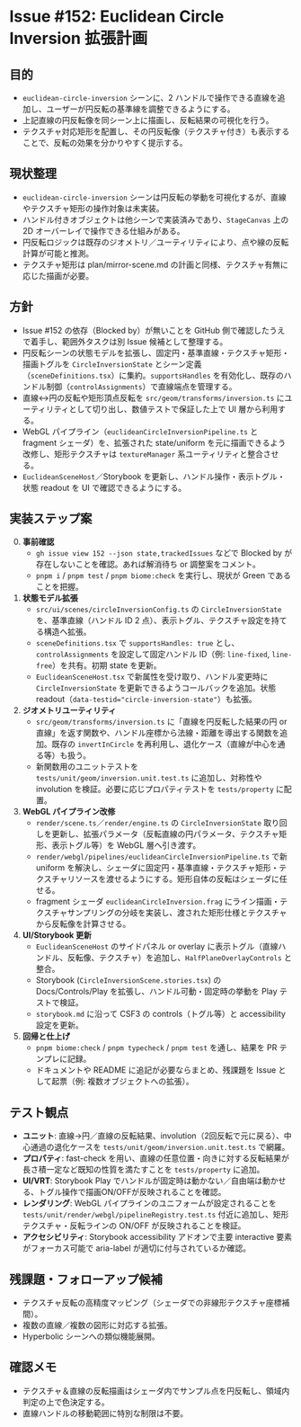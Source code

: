 # Issue #152: Euclidean Circle Inversion 拡張計画

## 目的
- `euclidean-circle-inversion` シーンに、2 ハンドルで操作できる直線を追加し、ユーザーが円反転の基準線を調整できるようにする。
- 上記直線の円反転像を同シーン上に描画し、反転結果の可視化を行う。
- テクスチャ対応矩形を配置し、その円反転像（テクスチャ付き）も表示することで、反転の効果を分かりやすく提示する。

## 現状整理
- `euclidean-circle-inversion` シーンは円反転の挙動を可視化するが、直線やテクスチャ矩形の操作対象は未実装。
- ハンドル付きオブジェクトは他シーンで実装済みであり、`StageCanvas` 上の 2D オーバーレイで操作できる仕組みがある。
- 円反転ロジックは既存のジオメトリ／ユーティリティにより、点や線の反転計算が可能と推測。
- テクスチャ矩形は plan/mirror-scene.md の計画と同様、テクスチャ有無に応じた描画が必要。

## 方針
- Issue #152 の依存（Blocked by）が無いことを GitHub 側で確認したうえで着手し、範囲外タスクは別 Issue 候補として整理する。
- 円反転シーンの状態モデルを拡張し、固定円・基準直線・テクスチャ矩形・描画トグルを `CircleInversionState` とシーン定義（`sceneDefinitions.tsx`）に集約。`supportsHandles` を有効化し、既存のハンドル制御（`controlAssignments`）で直線端点を管理する。
- 直線↔円の反転や矩形頂点反転を `src/geom/transforms/inversion.ts` にユーティリティとして切り出し、数値テストで保証した上で UI 層から利用する。
- WebGL パイプライン（`euclideanCircleInversionPipeline.ts` と fragment シェーダ）を、拡張された state/uniform を元に描画できるよう改修し、矩形テクスチャは `textureManager` 系ユーティリティと整合させる。
- `EuclideanSceneHost`／Storybook を更新し、ハンドル操作・表示トグル・状態 readout を UI で確認できるようにする。

## 実装ステップ案
0. **事前確認**
   - `gh issue view 152 --json state,trackedIssues` などで Blocked by が存在しないことを確認。あれば解消待ち or 調整案をコメント。
   - `pnpm i` / `pnpm test` / `pnpm biome:check` を実行し、現状が Green であることを把握。
1. **状態モデル拡張**
   - `src/ui/scenes/circleInversionConfig.ts` の `CircleInversionState` を、基準直線（ハンドル ID 2 点）、表示トグル、テクスチャ設定を持てる構造へ拡張。
   - `sceneDefinitions.tsx` で `supportsHandles: true` とし、`controlAssignments` を設定して固定ハンドル ID（例: `line-fixed`, `line-free`）を共有。初期 state を更新。
   - `EuclideanSceneHost.tsx` で新属性を受け取り、ハンドル変更時に `CircleInversionState` を更新できるようコールバックを追加。状態 readout（`data-testid="circle-inversion-state"`）も拡張。
2. **ジオメトリユーティリティ**
   - `src/geom/transforms/inversion.ts` に「直線を円反転した結果の円 or 直線」を返す関数や、ハンドル座標から法線・距離を導出する関数を追加。既存の `invertInCircle` を再利用し、退化ケース（直線が中心を通る等）も扱う。
   - 新関数用のユニットテストを `tests/unit/geom/inversion.unit.test.ts` に追加し、対称性や involution を検証。必要に応じプロパティテストを `tests/property` に配置。
3. **WebGL パイプライン改修**
   - `render/scene.ts`／`render/engine.ts` の `CircleInversionState` 取り回しを更新し、拡張パラメータ（反転直線の円パラメータ、テクスチャ矩形、表示トグル等）を WebGL 層へ引き渡す。
   - `render/webgl/pipelines/euclideanCircleInversionPipeline.ts` で新 uniform を解決し、シェーダに固定円・基準直線・テクスチャ矩形・テクスチャリソースを渡せるようにする。矩形自体の反転はシェーダに任せる。
   - fragment シェーダ `euclideanCircleInversion.frag` にライン描画・テクスチャサンプリングの分岐を実装し、渡された矩形仕様とテクスチャから反転像を計算させる。
4. **UI/Storybook 更新**
   - `EuclideanSceneHost` のサイドパネル or overlay に表示トグル（直線ハンドル、反転像、テクスチャ）を追加し、`HalfPlaneOverlayControls` と整合。
   - Storybook (`CircleInversionScene.stories.tsx`) の Docs/Controls/Play を拡張し、ハンドル可動・固定時の挙動を Play テストで検証。
   - `storybook.md` に沿って CSF3 の controls（トグル等）と accessibility 設定を更新。
5. **回帰と仕上げ**
   - `pnpm biome:check` / `pnpm typecheck` / `pnpm test` を通し、結果を PR テンプレに記録。
   - ドキュメントや README に追記が必要ならまとめ、残課題を Issue として起票（例: 複数オブジェクトへの拡張）。

## テスト観点
- **ユニット**: 直線→円／直線の反転結果、involution（2回反転で元に戻る）、中心通過の退化ケースを `tests/unit/geom/inversion.unit.test.ts` で網羅。
- **プロパティ**: fast-check を用い、直線の任意位置・向きに対する反転結果が長さ積一定など既知の性質を満たすことを `tests/property` に追加。
- **UI/VRT**: Storybook Play でハンドルが固定時は動かない／自由端は動かせる、トグル操作で描画ON/OFFが反映されることを確認。
- **レンダリング**: WebGL パイプラインのユニフォームが設定されることを `tests/unit/render/webgl/pipelineRegistry.test.ts` 付近に追加し、矩形テクスチャ・反転ラインの ON/OFF が反映されることを検証。
- **アクセシビリティ**: Storybook accessibility アドオンで主要 interactive 要素がフォーカス可能で aria-label が適切に付与されているか確認。

## 残課題・フォローアップ候補
- テクスチャ反転の高精度マッピング（シェーダでの非線形テクスチャ座標補間）。
- 複数の直線／複数の図形に対応する拡張。
- Hyperbolic シーンへの類似機能展開。

## 確認メモ
- テクスチャ＆直線の反転描画はシェーダ内でサンプル点を円反転し、領域内判定の上で色決定する。
- 直線ハンドルの移動範囲に特別な制限は不要。
